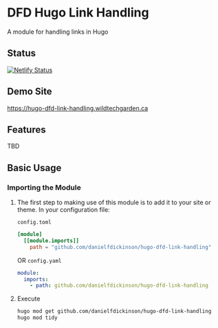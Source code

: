 # DFD Hugo Link Handling

A module for handling links in Hugo

## Status

[![Netlify Status](https://api.netlify.com/api/v1/badges/b54490a1-f9ec-4783-ace8-cf70ead68db7/deploy-status)](https://app.netlify.com/sites/hugo-dfd-link-handling/deploys)

## Demo Site

<https://hugo-dfd-link-handling.wildtechgarden.ca>

## Features

TBD

## Basic Usage

### Importing the Module

1. The first step to making use of this module is to add it to your site or theme.  In your configuration file:

   ``config.toml``
   ```toml
   [module]
     [[module.imports]]
       path = "github.com/danielfdickinson/hugo-dfd-link-handling"
   ```
   OR
   ``config.yaml``
   ```yaml
   module:
     imports:
       - path: github.com/danielfdickinson/hugo-dfd-link-handling
   ```
2. Execute
   ```bash
   hugo mod get github.com/danielfdickinson/hugo-dfd-link-handling
   hugo mod tidy
   ```
